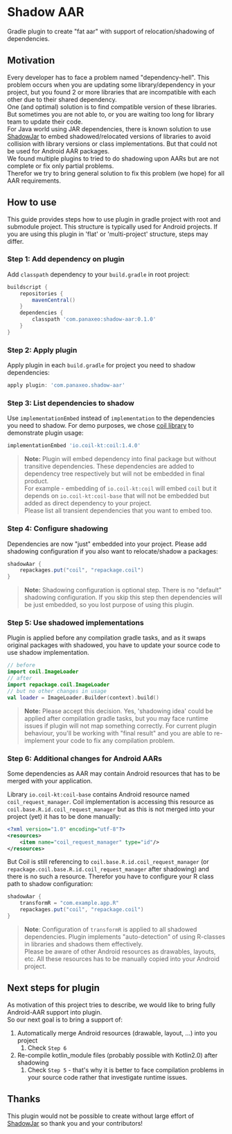 # Shadow AAR

Gradle plugin to create "fat aar" with support of relocation/shadowing of dependencies.

## Motivation

Every developer has to face a problem named "dependency-hell". This problem occurs when you are updating some library/dependency in your project, but you found 2 or more libraries that are incompatible with each other due to their shared dependency.<br>
One (and optimal) solution is to find compatible version of these libraries. But sometimes you are not able to, or you are waiting too long for library team to update their code.<br>
For Java world using JAR dependencies, there is known solution to use [ShadowJar](https://github.com/GradleUp/shadow) to embed shadowed/relocated versions of libraries to avoid collision with library versions or class implementations. But that could not be used for Android AAR packages.<br>
We found multiple plugins to tried to do shadowing upon AARs but are not complete or fix only partial problems.<br>
Therefor we try to bring general solution to fix this problem (we hope) for all AAR requirements.

## How to use

This guide provides steps how to use plugin in gradle project with root and submodule project. This structure is typically used for Android projects. If you are using this plugin in 'flat' or 'multi-project' structure, steps may differ.

### Step 1: Add dependency on plugin

Add `classpath` dependency to your `build.gradle` in root project:

```groovy
buildscript {
    repositories {
        mavenCentral()
    }
    dependencies {
        classpath 'com.panaxeo:shadow-aar:0.1.0'
    }
}
```

### Step 2: Apply plugin

Apply plugin in each `build.gradle` for project you need to shadow dependencies:

```groovy
apply plugin: 'com.panaxeo.shadow-aar'
```

### Step 3: List dependencies to shadow

Use `implementationEmbed` instead of `implementation` to the dependencies you need to shadow. For demo purposes, we chose [coil library](https://coil-kt.github.io/coil/) to demonstrate plugin usage:

```groovy
implementationEmbed 'io.coil-kt:coil:1.4.0'
```

> **Note:** Plugin will embed dependency into final package but without transitive dependencies. These dependencies are added to dependency tree respectively but will not be embedded in final product.<br>
> For example - embedding of `io.coil-kt:coil` will embed `coil` but it depends on `io.coil-kt:coil-base` that will not be embedded but added as direct dependency to your project.<br>
> Please list all transient dependencies that you want to embed too.

### Step 4: Configure shadowing

Dependencies are now "just" embedded into your project. Please add shadowing configuration if you also want to relocate/shadow a packages:

```groovy
shadowAar {
    repackages.put("coil", "repackage.coil")
}
```

> **Note:** Shadowing configuration is optional step. There is no "default" shadowing configuration. If you skip this step then dependencies will be just embedded, so you lost purpose of using this plugin.

### Step 5: Use shadowed implementations

Plugin is applied before any compilation gradle tasks, and as it swaps original packages with shadowed, you have to update your source code to use shadow implementation.

```kotlin
// before
import coil.ImageLoader
// after
import repackage.coil.ImageLoader
// but no other changes in usage
val loader = ImageLoader.Builder(context).build()
```

> **Note:** Please accept this decision. Yes, 'shadowing idea' could be applied after compilation gradle tasks, but you may face runtime issues if plugin will not map something correctly. For current plugin behaviour, you'll be working with "final result" and you are able to re-implement your code to fix any compilation problem. 

### Step 6: Additional changes for Android AARs

Some dependencies as AAR may contain Android resources that has to be merged with your application.

Library `io.coil-kt:coil-base` contains Android resource named `coil_request_manager`. Coil implementation is accessing this resource as `coil.base.R.id.coil_request_manager` but as this is not merged into your project (yet) it has to be done manually:

```xml
<?xml version="1.0" encoding="utf-8"?>
<resources>
    <item name="coil_request_manager" type="id"/>
</resources>
```

But Coil is still referencing to `coil.base.R.id.coil_request_manager` (or `repackage.coil.base.R.id.coil_request_manager` after shadowing) and there is no such a resource. Therefor you have to configure your R class path to shadow configuration:

```groovy
shadowAar {
    transformR = "com.example.app.R"
    repackages.put("coil", "repackage.coil")
}
```

> **Note**: Configuration of `transformR` is applied to all shadowed dependencies. Plugin implements "auto-detection" of using R-classes in libraries and shadows them effectively.<br>
> Please be aware of other Android resources as drawables, layouts, etc. All these resources has to be manually copied into your Android project.

## Next steps for plugin

As motivation of this project tries to describe, we would like to bring fully Android-AAR support into plugin.<br>
So our next goal is to bring a support of:

1. Automatically merge Android resources (drawable, layout, ...) into you project
   1. Check `Step 6`
2. Re-compile kotlin_module files (probably possible with Kotlin2.0) after shadowing
   1. Check `Step 5` - that's why it is better to face compilation problems in your source code rather that investigate runtime issues.

## Thanks
This plugin would not be possible to create without large effort of [ShadowJar](https://github.com/GradleUp/shadow) so thank you and your contributors!